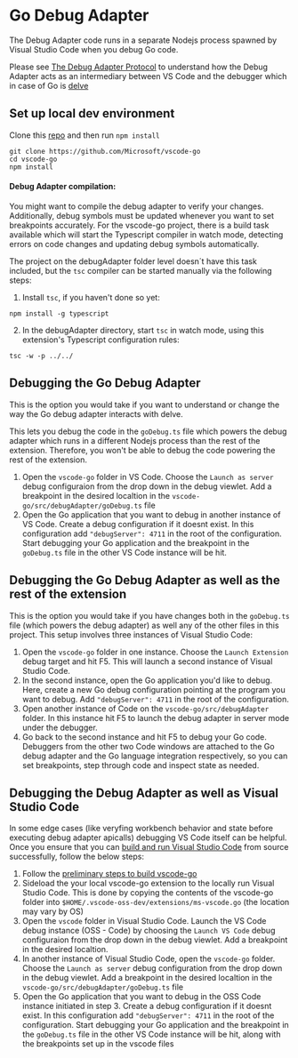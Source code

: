 # Go Debug Adapter

The Debug Adapter code runs in a separate Nodejs process spawned by Visual Studio Code when you debug Go code.

Please see [The Debug Adapter Protocol](https://code.visualstudio.com/blogs/2018/08/07/debug-adapter-protocol-website) to understand how the Debug Adapter acts as an intermediary between VS Code and the debugger which in case of Go is [delve](https://github.com/derekparker/delve)

## Set up local dev environment

Clone this [repo](https://github.com/Microsoft/vscode-go) and then run `npm install`

```shell
git clone https://github.com/Microsoft/vscode-go
cd vscode-go
npm install
```

#### Debug Adapter compilation:
You might want to compile the debug adapter to verify your changes. Additionally, debug symbols must be updated whenever you want to set breakpoints accurately. For the vscode-go project, there is a build task available which will start the Typescript compiler in watch mode, detecting errors on code changes and updating debug symbols automatically.

The project on the debugAdapter folder level doesn´t have this task included, but the `tsc` compiler can be started manually via the following steps:

1. Install `tsc`, if you haven't done so yet:
```shell
npm install -g typescript
```
2. In the debugAdapter directory, start `tsc` in watch mode, using this extension's Typescript configuration rules:
```shell
tsc -w -p ../../
```

## Debugging the Go Debug Adapter

This is the option you would take if you want to understand or change the way the Go debug adapter interacts with delve.

This lets you debug the code in the `goDebug.ts` file which powers the debug adapter which runs in a different Nodejs process than the rest of the extension.
Therefore, you won't be able to debug the code powering the rest of the extension. 

1. Open the `vscode-go` folder in VS Code. Choose the `Launch as server` debug configuraion from the drop down in the debug viewlet. Add a breakpoint in the desired localtion in the `vscode-go/src/debugAdapter/goDebug.ts` file
2. Open the Go application that you want to debug in another instance of VS Code. Create a debug configuration if it doesnt exist. In this configuration add `"debugServer": 4711` in the root of the configuration. Start debugging your Go application and the breakpoint in the `goDebug.ts` file in the other VS Code instance will be hit.

## Debugging the Go Debug Adapter as well as the rest of the extension

This is the option you would take if you have changes both in the `goDebug.ts` file (which powers the debug adapter) as well any of the other files in this project.
This setup involves three instances of Visual Studio Code:

1. Open the `vscode-go` folder in one instance. Choose the `Launch Extension` debug target and hit F5. This will launch a second instance of Visual Studio Code.
2. In the second instance, open the Go application you'd like to debug. Here, create a new Go debug configuration pointing at the program you want to debug. Add `"debugServer": 4711` in the root of the configuration.
3. Open another instance of Code on the `vscode-go/src/debugAdapter` folder. In this instance hit F5 to launch the debug adapter in server mode under the debugger.
4. Go back to the second instance and hit F5 to debug your Go code. Debuggers from the other two Code windows are attached to the Go debug adapter and the Go language integration respectively, so you can set breakpoints, step through code and inspect state as needed.

## Debugging the Debug Adapter as well as Visual Studio Code

In some edge cases (like veryfing workbench behavior and state before executing debug adapter apicalls) debugging VS Code itself can be helpful. Once you ensure that you can [build and run Visual Studio Code](https://github.com/Microsoft/vscode/wiki/How-to-Contribute#build-and-run) from source successfully, follow the below steps:

1. Follow the [preliminary steps to build vscode-go](#preliminary-steps)
2. Sideload the your local vscode-go extension to the locally run Visual Studio Code. This is done by copying the contents of the vscode-go folder into `$HOME/.vscode-oss-dev/extensions/ms-vscode.go` (the location may vary by OS)
3. Open the `vscode` folder in Visual Studio Code. Launch the VS Code debug instance (OSS - Code) by choosing the `Launch VS Code` debug configuraion from the drop down in the debug viewlet. Add a breakpoint in the desired localtion.
4. In another instance of Visual Studio Code, open the `vscode-go` folder. Choose the `Launch as server` debug configuration from the drop down in the debug viewlet. Add a breakpoint in the desired localtion in the `vscode-go/src/debugAdapter/goDebug.ts` file
5. Open the Go application that you want to debug in the OSS Code instance initiated in step 3. Create a debug configuration if it doesnt exist. In this configuration add `"debugServer": 4711` in the root of the configuration. Start debugging your Go application and the breakpoint in the `goDebug.ts` file in the other VS Code instance will be hit, along with the breakpoints set up in the vscode files



